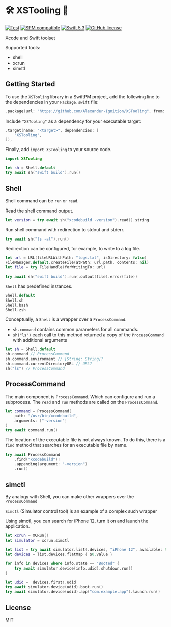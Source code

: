 # 🛠 XSTooling 🧰

[![Test](https://github.com/Alexander-Ignition/XSTooling/actions/workflows/test.yml/badge.svg)](https://github.com/Alexander-Ignition/XSTooling/actions/workflows/test.yml)
[![SPM compatible](https://img.shields.io/badge/spm-compatible-brightgreen.svg?style=flat)](https://swift.org/package-manager)
[![Swift 5.3](https://img.shields.io/badge/swift-5.3-brightgreen.svg?style=flat)](https://developer.apple.com/swift)
[![GitHub license](https://img.shields.io/badge/license-MIT-lightgrey.svg)](https://github.com/Alexander-Ignition/XSTooling/blob/master/LICENSE)

Xcode and Swift toolset

Supported tools:

- shell
- xcrun
- simstl

## Getting Started

To use the `XSTooling` library in a SwiftPM project, add the following line to the dependencies in your `Package.swift` file:

```swift
.package(url: "https://github.com/Alexander-Ignition/XSTooling", from: "0.0.2"),
```

Include `"XSTooling"` as a dependency for your executable target:

```swift
.target(name: "<target>", dependencies: [
    "XSTooling",
]),
```

Finally, add `import XSTooling` to your source code.

```swift
import XSTooling

let sh = Shell.default
try await sh("swift build").run()
```

## Shell

Shell command can be `run` or `read`.

Read the shell command output.

```swift
let version = try await sh("xcodebuild -version").read().string
```

Run shell command with redirection to stdout and stderr.

```swift
try await sh("ls -al").run()
```

Redirection can be configured, for example, to write to a log file.

```swift
let url = URL(fileURLWithPath: "logs.txt", isDirectory: false)
FileManager.default.createFile(atPath: url.path, contents: nil)
let file = try FileHandle(forWritingTo: url)

try await sh("swift build").run(.output(file).error(file))
```

`Shell` has predefined instances.

```swift
Shell.default
Shell.sh
Shell.bash
Shell.zsh
```

Conceptually, a `Shell` is a wrapper over a `ProcessCommand`. 

- `sh.command` contains common parameters for all commands.
- `sh("ls")` each call to this method returned a copy of the `ProcessCommand` with additional arguments

```swift
let sh = Shell.default
sh.command // ProcessCommand
sh.command.environment // [String: String]?
sh.command.currentDirectoryURL // URL?
sh("ls") // ProcessCommand
```

## ProcessCommand

The main component is `ProcessCommand`. Which can configure and run a subprocess. The `read` and `run` methods are called on the `ProcessCommand`.

```swift
let command = ProcessCommand(
    path: "/usr/bin/xcodebuild",
    arguments: ["-version"]
)
try await command.run()
```

The location of the executable file is not always known. To do this, there is a `find` method that searches for an executable file by name.

```swift
try await ProcessCommand
    .find("xcodebuild")!
    .appending(argument: "-version")
    .run()
```

## simctl

By analogy with Shell, you can make other wrappers over the `ProcessCommand`

`Simctl` (Simulator control tool) is an example of a complex such wrapper

Using simctl, you can search for iPhone 12, turn it on and launch the application.

```swift
let xcrun = XCRun()
let simulator = xcrun.simctl

let list = try await simulator.list(.devices, "iPhone 12", available: true).json.decode()
let devices = list.devices.flatMap { $0.value }

for info in devices where info.state == "Booted" {
    try await simulator.device(info.udid).shutdown.run()
}
            
let udid =  devices.first!.udid
try await simulator.device(udid).boot.run()
try await simulator.device(udid).app("com.example.app").launch.run()
```

## License

MIT
